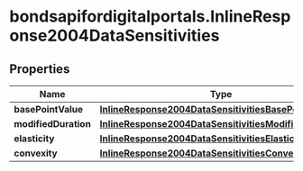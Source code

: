 # bondsapifordigitalportals.InlineResponse2004DataSensitivities

## Properties

Name | Type | Description | Notes
------------ | ------------- | ------------- | -------------
**basePointValue** | [**InlineResponse2004DataSensitivitiesBasePointValue**](InlineResponse2004DataSensitivitiesBasePointValue.md) |  | [optional] 
**modifiedDuration** | [**InlineResponse2004DataSensitivitiesModifiedDuration**](InlineResponse2004DataSensitivitiesModifiedDuration.md) |  | [optional] 
**elasticity** | [**InlineResponse2004DataSensitivitiesElasticity**](InlineResponse2004DataSensitivitiesElasticity.md) |  | [optional] 
**convexity** | [**InlineResponse2004DataSensitivitiesConvexity**](InlineResponse2004DataSensitivitiesConvexity.md) |  | [optional] 


